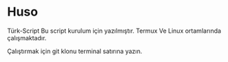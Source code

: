 # Huso
Türk-Script
Bu script kurulum için yazılmıştır. 
Termux Ve Linux ortamlarında çalışmaktadır. 

Çalıştırmak için git klonu terminal satırına yazın. 

